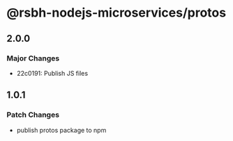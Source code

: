 # @rsbh-nodejs-microservices/protos

## 2.0.0

### Major Changes

- 22c0191: Publish JS files

## 1.0.1

### Patch Changes

- publish protos package to npm
